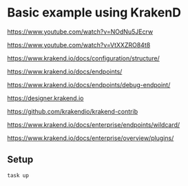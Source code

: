 # Basic example using KrakenD

https://www.youtube.com/watch?v=NOdNu5JEcrw

https://www.youtube.com/watch?v=VtXXZRO84t8

https://www.krakend.io/docs/configuration/structure/

https://www.krakend.io/docs/endpoints/

https://www.krakend.io/docs/endpoints/debug-endpoint/

https://designer.krakend.io

https://github.com/krakendio/krakend-contrib

https://www.krakend.io/docs/enterprise/endpoints/wildcard/

https://www.krakend.io/docs/enterprise/overview/plugins/


## Setup

```
task up
```
